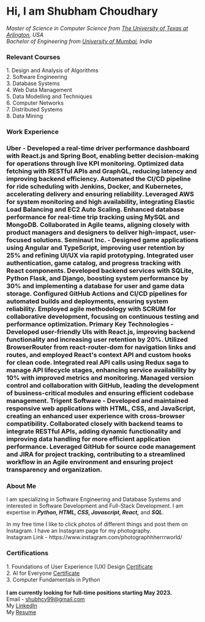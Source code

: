 <h1>Hi, I am Shubham Choudhary</h1>
<p>
  <i>Master of Science in Computer Science from <a href = "https://www.uta.edu">The University of Texas at Arlington</a>, USA</i>
  <br>
  <i>Bachelor of Engineering from <a href = "https://mu.ac.in">University of Mumbai</a>, India</i>
</p>
<h3>Relevant Courses</h3>
  1. Design and Analysis of Algorithms<br>
  2. Software Engineering<br>
  3. Database Systems<br>
  4. Web Data Management<br>
  5. Data Modelling and Techniques<br>
  6. Computer Networks<br>
  7. Distributed Systems<br>
  8. Data Mining<br>

  <h3>Work Experience<h3>
    <strong>Uber</strong> - Developed a real-time driver performance dashboard with React.js and Spring Boot, enabling better decision-making for operations through live KPI monitoring. Optimized data fetching with RESTful APIs and GraphQL, reducing latency and improving backend efficiency. Automated the CI/CD pipeline for ride scheduling with Jenkins, Docker, and Kubernetes, accelerating delivery and ensuring reliability. Leveraged AWS for system monitoring and high availability, integrating Elastic Load Balancing and EC2 Auto Scaling. Enhanced database performance for real-time trip tracking using MySQL and MongoDB. Collaborated in Agile teams, aligning closely with product managers and designers to deliver high-impact, user-focused solutions.
    <strong>Seminaut Inc.</strong> - Designed game applications using Angular and TypeScript, improving user retention by 25% and refining UI/UX via rapid prototyping. Integrated user authentication, game catalog, and progress tracking with React components. Developed backend services with SQLite, Python Flask, and Django, boosting system performance by 30% and implementing a database for user and game data storage. Configured GitHub Actions and CI/CD pipelines for automated builds and deployments, ensuring system reliability. Employed agile methodology with SCRUM for collaborative development, focusing on continuous testing and performance optimization.
    <strong>Primary Key Technologies</strong> - Developed user-friendly UIs with React.js, improving backend functionality and increasing user retention by 20%. Utilized BrowserRouter from react-router-dom for navigation links and routes, and employed React's context API and custom hooks for clean code. Integrated real API calls using Redux saga to manage API lifecycle stages, enhancing service availability by 10% with improved metrics and monitoring. Managed version control and collaboration with GitHub, leading the development of business-critical modules and ensuring efficient codebase management.
    <strong>Trigent Software</strong> - Developed and maintained responsive web applications with HTML, CSS, and JavaScript, creating an enhanced user experience with cross-browser compatibility. Collaborated closely with backend teams to integrate RESTful APIs, adding dynamic functionality and improving data handling for more efficient application performance. Leveraged GitHub for source code management and JIRA for project tracking, contributing to a streamlined workflow in an Agile environment and ensuring project transparency and organization.<br>
<h3>About Me</h3>
<p>
  I am specializing in Software Engineering and Database Systems and interested in Software Development and Full-Stack Development. I am expertise in                                                                     <em><b>Python, HTML, CSS, Javascript, React,</b></em> and <em><b>SQL</b></em>.
</p>
<p>
  In my free time I like to click photos of different things and post them on Instagram. I have an Instagram page for my photography.
  <br>
  Instagram Link - https://www.instagram.com/photographhherrrworld/

<h3>Certifications</h3>
   1. Foundations of User Experience (UX) Design <a href = "https://www.coursera.org/account/accomplishments/certificate/2Q52JNSFRVXM">Certificate</a>
<br>
   2. AI for Everyone <a href = "https://www.coursera.org/account/accomplishments/verify/PFMGFDQZM4BQ">Certificate</a>
<br>
   3. Computer Fundamentals in Python
<br><br>
<strong>I am currently looking for full-time positions starting May 2023.</strong>
<br>
Email - <a href = "mailto: shubhcy99@gmail.com">shubhcy99@gmail.com</a>
<br>
My <a href = "https://www.linkedin.com/in/shubhcy99/">LinkedIn</a>
<br>
My <a href = "https://drive.google.com/file/d/13UhMsOdC64OfUhgP0jSvKBPKlGSiQXj7/view?usp=sharing">Resume</a>
